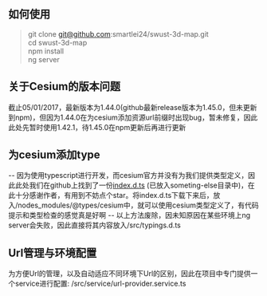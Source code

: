 ## 如何使用  
> git clone git@github.com:smartlei24/swust-3d-map.git   
> cd swust-3d-map  
> npm install  
> ng server


## 关于Cesium的版本问题
  截止05/01/2017，最新版本为1.44.0(github最新release版本为1.45.0，但未更新到npm)，但因为1.44.0在为cesium添加资源url前缀时出现bug，暂未修复，因此此处先暂时使用1.42.1，待1.45.0在npm更新后再进行更新  

## 为cesium添加type  
  -- 因为使用typescript进行开发，而cesium官方并没有为我们提供类型定义，因此此处我们在github上找到了一份[index.d.ts](https://github.com/laixiangran/cesium-typings) (已放入someting-else目录中)，在此十分感谢作者，有用到不妨点个star。将index.d.ts下载下来后，放入/nodes_modules/@types/cesium中，就可以使用cesium类型定义了，有代码提示和类型检查的感觉真是好啊 -- 
  以上方法废除，因未知原因在某些环境上ng server会失败，因此直接将其内容放入/src/typings.d.ts

## Url管理与环境配置
  为方便Url的管理，以及自动适应不同环境下Url的区别，因此在项目中专门提供一个service进行配置: /src/service/url-provider.service.ts  
